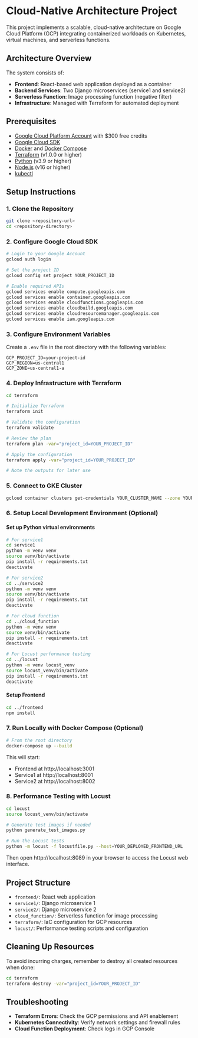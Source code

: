 # Cloud-Native Architecture Project

This project implements a scalable, cloud-native architecture on Google Cloud Platform (GCP) integrating containerized workloads on Kubernetes, virtual machines, and serverless functions.

## Architecture Overview

The system consists of:
- **Frontend**: React-based web application deployed as a container
- **Backend Services**: Two Django microservices (service1 and service2)
- **Serverless Function**: Image processing function (negative filter)
- **Infrastructure**: Managed with Terraform for automated deployment

## Prerequisites

- [Google Cloud Platform Account](https://cloud.google.com/free) with $300 free credits
- [Google Cloud SDK](https://cloud.google.com/sdk/docs/install)
- [Docker](https://docs.docker.com/get-docker/) and [Docker Compose](https://docs.docker.com/compose/install/)
- [Terraform](https://developer.hashicorp.com/terraform/downloads) (v1.0.0 or higher)
- [Python](https://www.python.org/downloads/) (v3.9 or higher)
- [Node.js](https://nodejs.org/) (v16 or higher)
- [kubectl](https://kubernetes.io/docs/tasks/tools/)

## Setup Instructions

### 1. Clone the Repository

```bash
git clone <repository-url>
cd <repository-directory>
```

### 2. Configure Google Cloud SDK

```bash
# Login to your Google Account
gcloud auth login

# Set the project ID
gcloud config set project YOUR_PROJECT_ID

# Enable required APIs
gcloud services enable compute.googleapis.com
gcloud services enable container.googleapis.com
gcloud services enable cloudfunctions.googleapis.com
gcloud services enable cloudbuild.googleapis.com
gcloud services enable cloudresourcemanager.googleapis.com
gcloud services enable iam.googleapis.com
```

### 3. Configure Environment Variables

Create a `.env` file in the root directory with the following variables:

```
GCP_PROJECT_ID=your-project-id
GCP_REGION=us-central1
GCP_ZONE=us-central1-a
```

### 4. Deploy Infrastructure with Terraform

```bash
cd terraform

# Initialize Terraform
terraform init

# Validate the configuration
terraform validate

# Review the plan
terraform plan -var="project_id=YOUR_PROJECT_ID"

# Apply the configuration
terraform apply -var="project_id=YOUR_PROJECT_ID"

# Note the outputs for later use
```

### 5. Connect to GKE Cluster

```bash
gcloud container clusters get-credentials YOUR_CLUSTER_NAME --zone YOUR_ZONE --project YOUR_PROJECT_ID
```

### 6. Setup Local Development Environment (Optional)

#### Set up Python virtual environments

```bash
# For service1
cd service1
python -m venv venv
source venv/bin/activate
pip install -r requirements.txt
deactivate

# For service2
cd ../service2
python -m venv venv
source venv/bin/activate
pip install -r requirements.txt
deactivate

# For cloud function
cd ../cloud_function
python -m venv venv
source venv/bin/activate
pip install -r requirements.txt
deactivate

# For Locust performance testing
cd ../locust
python -m venv locust_venv
source locust_venv/bin/activate
pip install -r requirements.txt
deactivate
```

#### Setup Frontend

```bash
cd ../frontend
npm install
```

### 7. Run Locally with Docker Compose (Optional)

```bash
# From the root directory
docker-compose up --build
```

This will start:
- Frontend at http://localhost:3001
- Service1 at http://localhost:8001
- Service2 at http://localhost:8002

### 8. Performance Testing with Locust

```bash
cd locust
source locust_venv/bin/activate

# Generate test images if needed
python generate_test_images.py

# Run the Locust tests
python -m locust -f locustfile.py --host=YOUR_DEPLOYED_FRONTEND_URL
```

Then open http://localhost:8089 in your browser to access the Locust web interface.

## Project Structure

- `frontend/`: React web application
- `service1/`: Django microservice 1
- `service2/`: Django microservice 2  
- `cloud_function/`: Serverless function for image processing
- `terraform/`: IaC configuration for GCP resources
- `locust/`: Performance testing scripts and configuration

## Cleaning Up Resources

To avoid incurring charges, remember to destroy all created resources when done:

```bash
cd terraform
terraform destroy -var="project_id=YOUR_PROJECT_ID"
```

## Troubleshooting

- **Terraform Errors**: Check the GCP permissions and API enablement
- **Kubernetes Connectivity**: Verify network settings and firewall rules
- **Cloud Function Deployment**: Check logs in GCP Console
